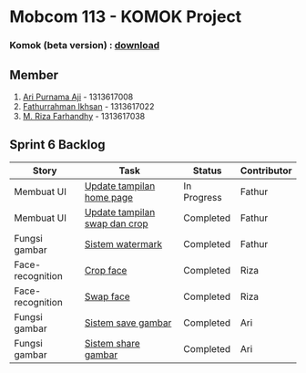 # Mobcom 113 - KOMOK Project

### Komok (beta version) : [download](https://github.com/rubischoco/KOMOKProject/raw/sprint6/Komok-beta.apk)

## Member
1. [Ari Purnama Aji](https://github.com/AriPurnamaAji) - 1313617008
2. [Fathurrahman Ikhsan](https://github.com/rubischoco) - 1313617022
3. [M. Riza Farhandhy](https://github.com/MRizaF) - 1313617038

## Sprint 6 Backlog

| Story | Task | Status | Contributor |
|-------|------|--------|-------------|
| Membuat UI | [Update tampilan home page](https://github.com/rubischoco/KOMOKProject/issues/7) | In Progress | Fathur |
| Membuat UI | [Update tampilan swap dan crop](https://github.com/rubischoco/KOMOKProject/issues/14) | Completed | Fathur |
| Fungsi gambar | [Sistem watermark](https://github.com/rubischoco/KOMOKProject/issues/15) | Completed | Fathur |
| Face-recognition | [Crop face](https://github.com/rubischoco/KOMOKProject/issues/12) | Completed | Riza |
| Face-recognition | [Swap face](https://github.com/rubischoco/KOMOKProject/issues/13) | Completed | Riza |
| Fungsi gambar | [Sistem save gambar](https://github.com/rubischoco/KOMOKProject/issues/16) | Completed | Ari |
| Fungsi gambar | [Sistem share gambar](https://github.com/rubischoco/KOMOKProject/issues/17) | Completed | Ari |
